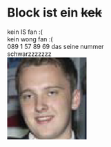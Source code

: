# Block ist ein ~~kek~~

kein IS fan :( <br>
kein wong fan :( <br>
089 1 57 89 69 das seine nummer <br>
schwarzzzzzzz<br>
![alt text](img/image.png)
